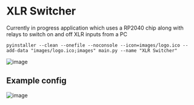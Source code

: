 # XLR Switcher

Currently in progress application which uses a RP2040 chip along with relays to switch on and off XLR inputs from a PC

```
pyinstaller --clean --onefile --noconsole --icon=images/logo.ico --add-data "images/logo.ico;images" main.py --name "XLR Switcher"
```

![image](https://github.com/user-attachments/assets/7ddc317c-d209-4e54-baa2-9902061662cb)

## Example config
![image](https://github.com/user-attachments/assets/b4e4beaf-83d5-4a29-8fc9-3464d575df2a)
